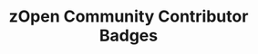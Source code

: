 ---
description: Artwork for zOpen Community Contributor and Significant Contributor Badges
title: zOpen Community Contributor Badges
level: Badges
featured_image: contributor/color/zopen-community-contributor-color.png
layout: logos
---